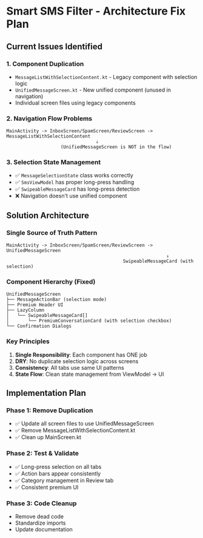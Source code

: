 # Smart SMS Filter - Architecture Fix Plan

## Current Issues Identified

### 1. Component Duplication
- `MessageListWithSelectionContent.kt` - Legacy component with selection logic
- `UnifiedMessageScreen.kt` - New unified component (unused in navigation)
- Individual screen files using legacy components

### 2. Navigation Flow Problems
```
MainActivity -> InboxScreen/SpamScreen/ReviewScreen -> MessageListWithSelectionContent
                                 ↓
                    (UnifiedMessageScreen is NOT in the flow)
```

### 3. Selection State Management
- ✅ `MessageSelectionState` class works correctly
- ✅ `SmsViewModel` has proper long-press handling
- ✅ `SwipeableMessageCard` has long-press detection
- ❌ Navigation doesn't use unified component

## Solution Architecture

### Single Source of Truth Pattern
```
MainActivity -> InboxScreen/SpamScreen/ReviewScreen -> UnifiedMessageScreen
                                                           ↓
                                           SwipeableMessageCard (with selection)
```

### Component Hierarchy (Fixed)
```
UnifiedMessageScreen
├── MessageActionBar (selection mode)
├── Premium Header UI 
├── LazyColumn
│   └── SwipeableMessageCard[] 
│       └── PremiumConversationCard (with selection checkbox)
└── Confirmation Dialogs
```

### Key Principles
1. **Single Responsibility**: Each component has ONE job
2. **DRY**: No duplicate selection logic across screens
3. **Consistency**: All tabs use same UI patterns
4. **State Flow**: Clean state management from ViewModel -> UI

## Implementation Plan

### Phase 1: Remove Duplication
- ✅ Update all screen files to use UnifiedMessageScreen
- ✅ Remove MessageListWithSelectionContent.kt
- ✅ Clean up MainScreen.kt 

### Phase 2: Test & Validate
- ✅ Long-press selection on all tabs
- ✅ Action bars appear consistently  
- ✅ Category management in Review tab
- ✅ Consistent premium UI

### Phase 3: Code Cleanup
- Remove dead code
- Standardize imports
- Update documentation
